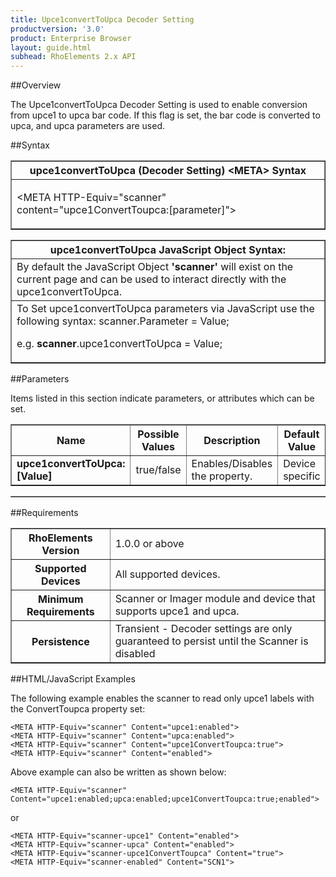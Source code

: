 ```yaml
---
title: Upce1convertToUpca Decoder Setting
productversion: '3.0'
product: Enterprise Browser
layout: guide.html
subhead: RhoElements 2.x API
---
```


##Overview

The Upce1convertToUpca Decoder Setting is used to enable conversion from upce1 to upca bar code. If this flag is set, the bar code is converted to upca, and upca parameters are used.

##Syntax

<table class="facelift" style="width:100%" border="1" padding="5px"> <tr><th class="tableHeading">upce1convertToUpca (Decoder Setting) &lt;META&gt; Syntax
</th></tr><tr><td class="clsSyntaxCells clsOddRow"><p>&lt;META HTTP-Equiv="scanner" content="upce1ConvertToupca:[parameter]"&gt;</p></td></tr></table>
<table class="facelift" style="width:100%" border="1" padding="5px"> <tr><th class="tableHeading">upce1convertToUpca JavaScript Object Syntax:</th></tr><tr><td class="clsSyntaxCells clsOddRow">
By default the JavaScript Object <b>'scanner'</b> will exist on the current page and can be used to interact directly with the upce1convertToUpca.
</td></tr><tr><td class="clsSyntaxCells clsEvenRow">
To Set upce1convertToUpca parameters via JavaScript use the following syntax: scanner.Parameter = Value;
<P />e.g. <b>scanner</b>.upce1convertToUpca = Value;
</td></tr></table>

##Parameters


Items listed in this section indicate parameters, or attributes which can be set.
<table class="facelift" style="width:100%" border="1" padding="5px"> <col width="20%" /><col width="20%" /><col width="38%" /><col width="22%" /><tr><th class="tableHeading">Name</th><th class="tableHeading">Possible Values</th><th class="tableHeading">Description</th><th class="tableHeading">Default Value</th></tr><tr><td class="clsSyntaxCells clsOddRow"><b>upce1convertToUpca:[Value]
</b></td><td class="clsSyntaxCells clsOddRow">true/false</td><td class="clsSyntaxCells clsOddRow">Enables/Disables the property.</td><td class="clsSyntaxCells clsOddRow">Device specific</td></tr></table>
<table class="facelift" style="width:100%" border="1" padding="5px"> <col width="78%" /><col width="8%" /><col width="1%" /><col width="5%" /><col width="1%" /><col width="5%" /><col width="2%" /></table>





##Requirements

<table class="facelift" style="width:100%" border="1" padding="5px"> <tr><th class="tableHeading">RhoElements Version</th><td class="clsSyntaxCell clsEvenRow">1.0.0 or above
</td></tr><tr><th class="tableHeading">Supported Devices</th><td class="clsSyntaxCell clsOddRow">All supported devices.</td></tr><tr><th class="tableHeading">Minimum Requirements</th><td class="clsSyntaxCell clsOddRow">Scanner or Imager module and device that supports upce1 and upca.</td></tr><tr><th class="tableHeading">Persistence</th><td class="clsSyntaxCell clsEvenRow">Transient - Decoder settings are only guaranteed to persist until the Scanner is disabled</td></tr></table>


##HTML/JavaScript Examples

The following example enables the scanner to read only upce1 labels with the ConvertToupca property set:

	<META HTTP-Equiv="scanner" Content="upce1:enabled">
	<META HTTP-Equiv="scanner" Content="upca:enabled">
	<META HTTP-Equiv="scanner" Content="upce1ConvertToupca:true">
	<META HTTP-Equiv="scanner" Content="enabled">
	
Above example can also be written as shown below:

	<META HTTP-Equiv="scanner" Content="upce1:enabled;upca:enabled;upce1ConvertToupca:true;enabled">
	
or

	<META HTTP-Equiv="scanner-upce1" Content="enabled">
	<META HTTP-Equiv="scanner-upca" Content="enabled">
	<META HTTP-Equiv="scanner-upce1ConvertToupca" Content="true">
	<META HTTP-Equiv="scanner-enabled" Content="SCN1">
	





